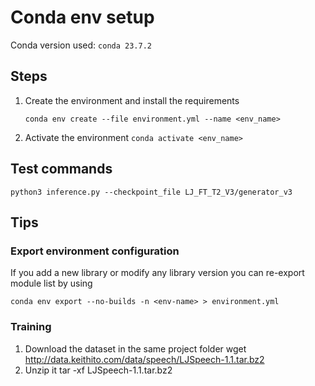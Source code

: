 # Conda env setup
Conda version used: `conda 23.7.2`

## Steps
1. Create the environment and install the requirements

    ```conda env create --file environment.yml --name <env_name>```

2. Activate the environment
    ```conda activate <env_name>```

## Test commands
    python3 inference.py --checkpoint_file LJ_FT_T2_V3/generator_v3


## Tips
### Export environment configuration
If you add a new library or modify any library version you can re-export module list by using

    conda env export --no-builds -n <env-name> > environment.yml

### Training
1. Download the dataset in the same project folder
    wget http://data.keithito.com/data/speech/LJSpeech-1.1.tar.bz2
2. Unzip it
    tar -xf LJSpeech-1.1.tar.bz2 

